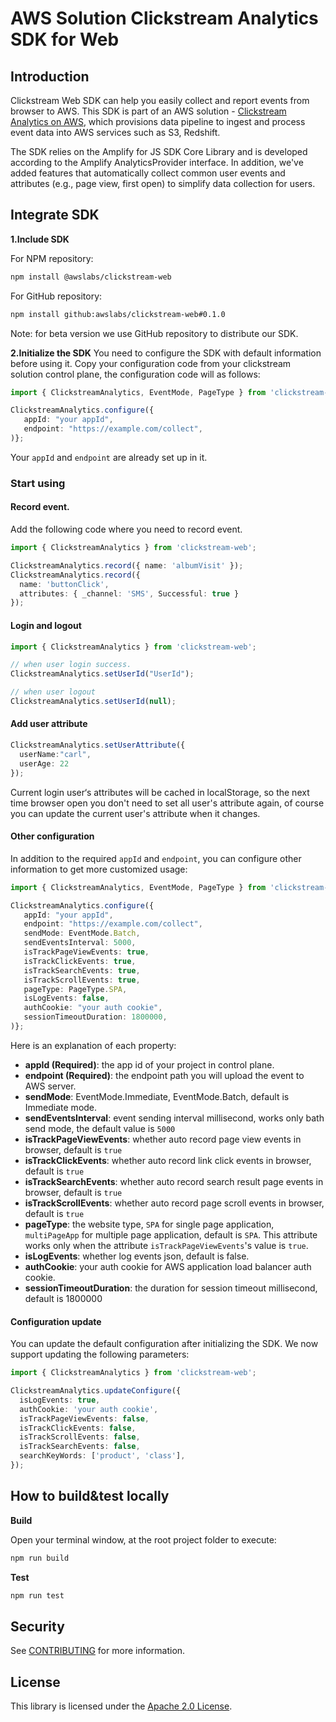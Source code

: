 # AWS Solution Clickstream Analytics SDK for Web

## Introduction

Clickstream Web SDK can help you easily collect and report events from browser to AWS. This SDK is part of an AWS solution - [Clickstream Analytics on AWS](https://github.com/awslabs/clickstream-analytics-on-aws), which provisions data pipeline to ingest and process event data into AWS services such as S3, Redshift.

The SDK relies on the Amplify for JS SDK Core Library and is developed according to the Amplify AnalyticsProvider interface. In addition, we've added features that automatically collect common user events and attributes (e.g., page view, first open) to simplify data collection for users.

## Integrate SDK

**1.Include SDK**

For NPM repository:

```bash
npm install @awslabs/clickstream-web
```

For GitHub repository:

```bash
npm install github:awslabs/clickstream-web#0.1.0
```

Note: for beta version we use GitHub repository to distribute our SDK.

**2.Initialize the SDK**
You need to configure the SDK with default information before using it. Copy your configuration code from your clickstream solution control plane, the configuration code will as follows:

```typescript
import { ClickstreamAnalytics, EventMode, PageType } from 'clickstream-web';

ClickstreamAnalytics.configure({
   appId: "your appId",
   endpoint: "https://example.com/collect",
)};
```

Your `appId` and `endpoint` are already set up in it.

### Start using

#### Record event.

Add the following code where you need to record event.

```typescript
import { ClickstreamAnalytics } from 'clickstream-web';

ClickstreamAnalytics.record({ name: 'albumVisit' });
ClickstreamAnalytics.record({
  name: 'buttonClick',
  attributes: { _channel: 'SMS', Successful: true }
});
```

#### Login and logout

```typescript
import { ClickstreamAnalytics } from 'clickstream-web';

// when user login success.
ClickstreamAnalytics.setUserId("UserId");

// when user logout
ClickstreamAnalytics.setUserId(null);
```

#### Add user attribute

```typescript
ClickstreamAnalytics.setUserAttribute({
  userName:"carl",
  userAge: 22
});
```

Current login user‘s attributes will be cached in localStorage, so the next time browser open you don't need to set all user's attribute again, of course you can update the current user's attribute when it changes.

#### Other configuration
In addition to the required `appId` and `endpoint`, you can configure other information to get more customized usage:

```typescript
import { ClickstreamAnalytics, EventMode, PageType } from 'clickstream-web';

ClickstreamAnalytics.configure({
   appId: "your appId",
   endpoint: "https://example.com/collect",
   sendMode: EventMode.Batch,
   sendEventsInterval: 5000,
   isTrackPageViewEvents: true,
   isTrackClickEvents: true,
   isTrackSearchEvents: true,
   isTrackScrollEvents: true,
   pageType: PageType.SPA,
   isLogEvents: false,
   authCookie: "your auth cookie",
   sessionTimeoutDuration: 1800000,
)};
```

Here is an explanation of each property:

- **appId (Required)**: the app id of your project in control plane.
- **endpoint (Required)**: the endpoint path you will upload the event to AWS server.
- **sendMode**: EventMode.Immediate, EventMode.Batch, default is Immediate mode.
- **sendEventsInterval**: event sending interval millisecond, works only bath send mode, the default value is `5000`
- **isTrackPageViewEvents**: whether auto record page view events in browser, default is `true`
- **isTrackClickEvents**: whether auto record link click events in browser, default is `true`
- **isTrackSearchEvents**: whether auto record search result page events in browser, default is `true`
- **isTrackScrollEvents**: whether auto record page scroll events in browser, default is `true`
- **pageType**: the website type, `SPA` for single page application, `multiPageApp` for multiple page application, default is `SPA`. This attribute works only when the attribute `isTrackPageViewEvents`'s value is `true`.
- **isLogEvents**: whether log events json, default is false.
- **authCookie**: your auth cookie for AWS application load balancer auth cookie.
- **sessionTimeoutDuration**: the duration for session timeout millisecond, default is 1800000

#### Configuration update
You can update the default configuration after initializing the SDK. We now support updating the following parameters:

```typescript
import { ClickstreamAnalytics } from 'clickstream-web';

ClickstreamAnalytics.updateConfigure({
  isLogEvents: true,
  authCookie: 'your auth cookie',
  isTrackPageViewEvents: false,
  isTrackClickEvents: false,
  isTrackScrollEvents: false,
  isTrackSearchEvents: false,
  searchKeyWords: ['product', 'class'],
});
```

## How to build&test locally

**Build**

Open your terminal window, at the root project folder to execute: 

```bash
npm run build
```

**Test**

```bash
npm run test
```

## Security

See [CONTRIBUTING](CONTRIBUTING.md#security-issue-notifications) for more information.

## License

This library is licensed under the [Apache 2.0 License](./LICENSE).
